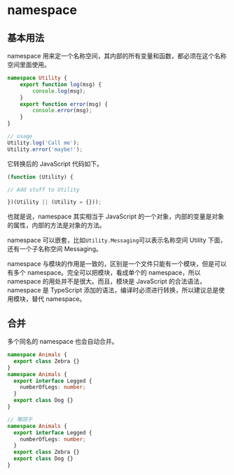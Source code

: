 # namespace

## 基本用法

namespace 用来定一个名称空间，其内部的所有变量和函数，都必须在这个名称空间里面使用。

```typescript
namespace Utility {
    export function log(msg) {
        console.log(msg);
    }
    export function error(msg) {
        console.error(msg);
    }
}

// usage
Utility.log('Call me');
Utility.error('maybe!');
```

它转换后的 JavaScript 代码如下。

```typescript
(function (Utility) {

// Add stuff to Utility

})(Utility || (Utility = {}));
```

也就是说，namespace 其实相当于 JavaScript 的一个对象，内部的变量是对象的属性，内部的方法是对象的方法。

namespace 可以嵌套，比如`Utility.Messaging`可以表示名称空间 Utility 下面，还有一个子名称空间 Messaging。

namespace 与模块的作用是一致的，区别是一个文件只能有一个模块，但是可以有多个 namespace。完全可以把模块，看成单个的 namespace，所以 namespace 的用处并不是很大。而且，模块是 JavaScript 的合法语法，namespace 是 TypeScript 添加的语法，编译时必须进行转换，所以建议总是使用模块，替代 namespace。

## 合并

多个同名的 namespace 也会自动合并。

```typescript
namespace Animals {
  export class Zebra {}
}
namespace Animals {
  export interface Legged {
    numberOfLegs: number;
  }
  export class Dog {}
}

// 等同于
namespace Animals {
  export interface Legged {
    numberOfLegs: number;
  }
  export class Zebra {}
  export class Dog {}
}
```


